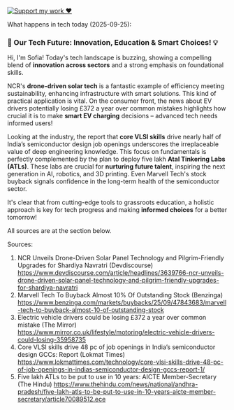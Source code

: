[![Support my work ❤️](https://img.shields.io/badge/Support%20my%20work%20❤️-orange?style=for-the-badge&logo=patreon&logoColor=white)](https://www.patreon.com/c/evertonics)

What happens in tech today (2025-09-25):

### 🚀 Our Tech Future: Innovation, Education & Smart Choices! 💡

Hi, I'm Sofia! Today's tech landscape is buzzing, showing a compelling blend of **innovation across sectors** and a strong emphasis on foundational skills.

NCR's **drone-driven solar tech** is a fantastic example of efficiency meeting sustainability, enhancing infrastructure with smart solutions. This kind of practical application is vital. On the consumer front, the news about EV drivers potentially losing £372 a year over common mistakes highlights how crucial it is to make **smart EV charging** decisions – advanced tech needs informed users!

Looking at the industry, the report that **core VLSI skills** drive nearly half of India’s semiconductor design job openings underscores the irreplaceable value of deep engineering knowledge. This focus on fundamentals is perfectly complemented by the plan to deploy five lakh **Atal Tinkering Labs (ATLs)**. These labs are crucial for **nurturing future talent**, inspiring the next generation in AI, robotics, and 3D printing. Even Marvell Tech's stock buyback signals confidence in the long-term health of the semiconductor sector.

It's clear that from cutting-edge tools to grassroots education, a holistic approach is key for tech progress and making **informed choices** for a better tomorrow!

All sources are at the section below.

Sources:
1. NCR Unveils Drone-Driven Solar Panel Technology and Pilgrim-Friendly Upgrades for Shardiya Navratri (Devdiscourse)
   https://www.devdiscourse.com/article/headlines/3639766-ncr-unveils-drone-driven-solar-panel-technology-and-pilgrim-friendly-upgrades-for-shardiya-navratri
2. Marvell Tech To Buyback Almost 10% Of Outstanding Stock (Benzinga)
   https://www.benzinga.com/markets/buybacks/25/09/47843683/marvell-tech-to-buyback-almost-10-of-outstanding-stock
3. Electric vehicle drivers could be losing £372 a year over common mistake (The Mirror)
   https://www.mirror.co.uk/lifestyle/motoring/electric-vehicle-drivers-could-losing-35958735
4. Core VLSI skills drive 48 pc of job openings in India’s semiconductor design GCCs: Report (Lokmat Times)
   https://www.lokmattimes.com/technology/core-vlsi-skills-drive-48-pc-of-job-openings-in-indias-semiconductor-design-gccs-report-1/
5. Five lakh ATLs to be put to use in 10 years: AICTE Member-Secretary (The Hindu)
   https://www.thehindu.com/news/national/andhra-pradesh/five-lakh-atls-to-be-put-to-use-in-10-years-aicte-member-secretary/article70089512.ece